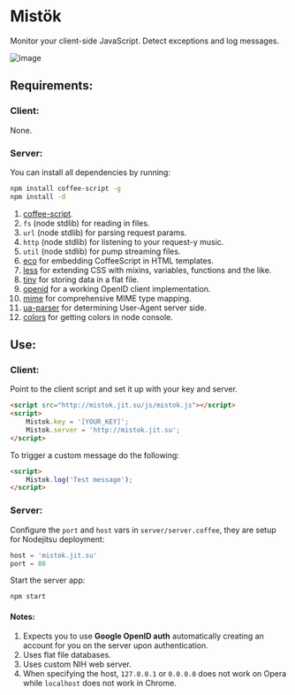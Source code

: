 # Mistök

Monitor your client-side JavaScript. Detect exceptions and log messages.

![image](https://raw.github.com/radekstepan/mistok/master/example.png)

## Requirements:

### Client:

None.

### Server:

You can install all dependencies by running:

```bash
npm install coffee-script -g
npm install -d
```

1. [coffee-script](http://coffeescript.org).
2. `fs` (node stdlib) for reading in files.
3. `url` (node stdlib) for parsing request params.
4. `http` (node stdlib) for listening to your request-y music.
5. `util` (node stdlib) for pump streaming files.
6. [eco](https://github.com/sstephenson/eco) for embedding CoffeeScript in HTML templates.
7. [less](http://http://lesscss.org) for extending CSS with mixins, variables, functions and the like.
8. [tiny](https://github.com/chjj/node-tiny) for storing data in a flat file.
9. [openid](https://github.com/havard/node-openid) for a working OpenID client implementation.
10. [mime](https://github.com/bentomas/node-mime) for comprehensive MIME type mapping.
11. [ua-parser](https://github.com/tobie/ua-parser) for determining User-Agent server side.
12. [colors](https://github.com/Marak/colors.js) for getting colors in node console.

## Use:

### Client:

Point to the client script and set it up with your key and server.

```html
<script src="http://mistok.jit.su/js/mistok.js"></script>
<script>
    Mistok.key = '[YOUR_KEY]';
    Mistok.server = 'http://mistok.jit.su';
</script>
```

To trigger a custom message do the following:

```html
<script>
    Mistok.log('Test message');
</script>
```

### Server:

Configure the `port` and `host` vars in `server/server.coffee`, they are setup for Nodejitsu deployment:

```javascript
host = 'mistok.jit.su'
port = 80
```

Start the server app:

```bash
npm start
```

#### Notes:

1. Expects you to use **Google OpenID auth** automatically creating an account for you on the server upon authentication.
2. Uses flat file databases.
3. Uses custom NIH web server.
4. When specifying the host, `127.0.0.1` or `0.0.0.0` does not work on Opera while `localhost` does not work in Chrome.